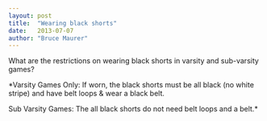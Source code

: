 ```yaml
---
layout: post
title:  "Wearing black shorts"
date:   2013-07-07
author: "Bruce Maurer"
---
```


What are the restrictions on wearing black shorts in varsity and sub-varsity
games?


*Varsity Games Only: If worn, the black shorts must be all black (no white
stripe) and have belt loops & wear a black belt.

Sub Varsity Games: The all black shorts do not need belt loops and a belt.*
